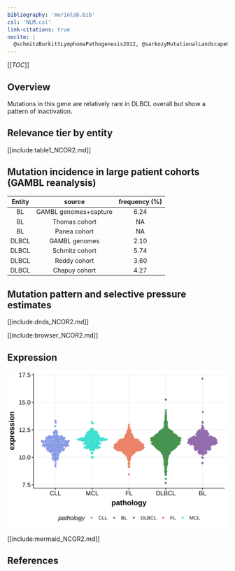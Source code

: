 ```yaml
---
bibliography: 'morinlab.bib'
csl: 'NLM.csl'
link-citations: true
nocite: |
  @schmitzBurkittLymphomaPathogenesis2012, @sarkozyMutationalLandscapeGray2021, @spinaGeneticsNodalMarginal2016, 
---
```

[[_TOC_]]

## Overview
Mutations in this gene are relatively rare in DLBCL overall but show a pattern of inactivation. 


## Relevance tier by entity

[[include:table1_NCOR2.md]]

## Mutation incidence in large patient cohorts (GAMBL reanalysis)

|Entity|source               |frequency (%)|
|:------:|:---------------------:|:-------------:|
|BL    |GAMBL genomes+capture|6.24         |
|BL    |Thomas cohort        |  NA         |
|BL    |Panea cohort         |  NA         |
|DLBCL |GAMBL genomes        |2.10         |
|DLBCL |Schmitz cohort       |5.74         |
|DLBCL |Reddy cohort         |3.60         |
|DLBCL |Chapuy cohort        |4.27         |

## Mutation pattern and selective pressure estimates

[[include:dnds_NCOR2.md]]



[[include:browser_NCOR2.md]]

## Expression
![](images/gene_expression/NCOR2_by_pathology.svg)

<!-- FLAGGED FOR TIER 2 -->
<!-- ORIGIN: schmitzBurkittLymphomaPathogenesis2012 -->
<!-- MZL: spinaGeneticsNodalMarginal2016b -->
<!-- BL: schmitzBurkittLymphomaPathogenesis2012 -->
<!-- BL: schmitzBurkittLymphomaPathogenesis2012 -->

[[include:mermaid_NCOR2.md]]

## References
<!-- PMBL: sarkozyMutationalLandscapeGray2021a -->
